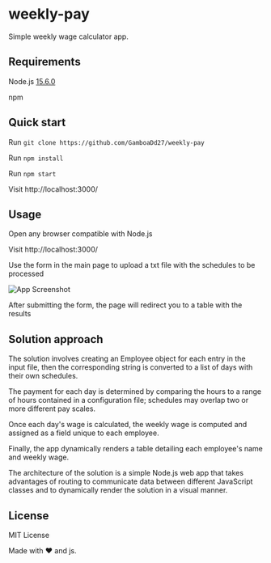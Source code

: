 # weekly-pay

Simple weekly wage calculator app.

## Requirements

Node.js [15.6.0](https://nodejs.org/)

npm 

## Quick start

Run `git clone https://github.com/GamboaDd27/weekly-pay`

Run `npm install` 

Run `npm start`

Visit http://localhost:3000/

## Usage

Open any browser compatible with Node.js

Visit http://localhost:3000/

Use the form in the main page to upload a txt file with the schedules to be processed

![App Screenshot](https://i.imgur.com/UW2O4Hp.png)

After submitting the form, the page will redirect you to a table with the results

## Solution approach
The solution involves creating an Employee object for each entry in the input file, then the corresponding string is converted to a list of days with their own schedules. 

The payment for each day is determined by comparing the hours to a range of hours contained in a configuration file; schedules may overlap two or more different pay scales.

Once each day's wage is calculated, the weekly wage is computed and assigned as a field unique to each employee. 

Finally, the app dynamically renders a table detailing each employee's name and weekly wage.

The architecture of the solution is a simple Node.js web app that takes advantages of routing to communicate data between different JavaScript classes and to dynamically render the solution in a visual manner.

## License

MIT License


Made with ❤ and js.
